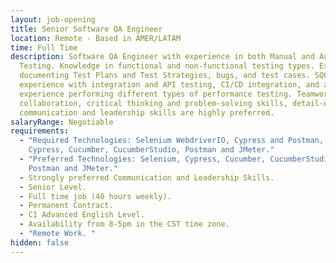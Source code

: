 ```yaml
---
layout: job-opening
title: Senior Software QA Engineer
location: Remote - Based in AMER/LATAM
time: Full Time
description: Software QA Engineer with experience in both Manual and Automation
  Testing. Knowledge in functional and non-functional testing types. Experience
  documenting Test Plans and Test Strategies, bugs, and test cases. SQL skills,
  experience with integration and API testing, CI/CD integration, and also
  experience performing different types of performance testing. Teamwork,
  collaboration, critical thinking and problem-solving skills, detail-oriented,
  communication and leadership skills are highly preferred.
salaryRange: Negotiable
requirements:
  - "Required Technologies: Selenium WebdriverIO, Cypress and Postman, Selenium,
    Cypress, Cucumber, CucumberStudio, Postman and JMeter."
  - "Preferred Technologies: Selenium, Cypress, Cucumber, CucumberStudio,
    Postman and JMeter."
  - Strongly preferred Communication and Leadership Skills.
  - Senior Level.
  - Full time job (40 hours weekly).
  - Permanent Contract.
  - C1 Advanced English Level.
  - Availability from 8-5pm in the CST time zone.
  - "Remote Work. "
hidden: false
---
```

